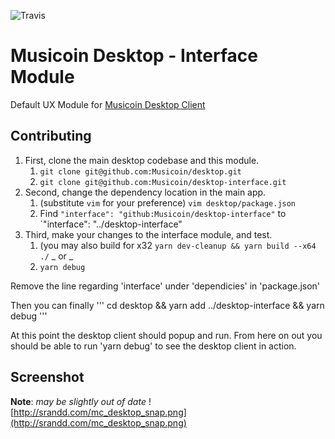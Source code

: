 ![Travis](https://img.shields.io/travis/Desktop/interface.svg?style=for-the-badge)

# Musicoin Desktop - Interface Module
Default UX Module for [Musicoin Desktop Client](https://github.com/Musicoin/desktop)

## Contributing
1. First, clone the main desktop codebase and this module.
    1. `git clone git@github.com:Musicoin/desktop.git`
    2. `git clone git@github.com:Musicoin/desktop-interface.git`
2. Second, change the dependency location in the main app.
    1. (substitute `vim` for your preference) `vim desktop/package.json`
    2. Find `"interface": "github:Musicoin/desktop-interface"` to `"interface": "../desktop-interface"
3. Third, make your changes to the interface module, and test.
    1. (you may also build for x32 `yarn dev-cleanup && yarn build --x64 ./`
            _ or _
    2. `yarn debug`

Remove the line regarding 'interface' under 'dependicies' in 'package.json'

Then you can finally
'''
cd desktop && yarn add ../desktop-interface && yarn debug
'''

At this point the desktop client should popup and run.  From here on out you should be able to run 'yarn debug' to see the desktop client in action.

## Screenshot 
**Note**: *may be slightly out of date*
![http://srandd.com/mc_desktop_snap.png](http://srandd.com/mc_desktop_snap.png)

